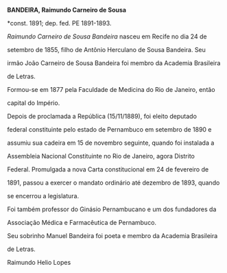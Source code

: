 **BANDEIRA, Raimundo Carneiro de Sousa**



\*const. 1891; dep. fed. PE 1891-1893.



*Raimundo Carneiro de Sousa Bandeira* nasceu em Recife no dia 24 de

setembro de 1855, filho de Antônio Herculano de Sousa Bandeira. Seu

irmão João Carneiro de Sousa Bandeira foi membro da Academia Brasileira

de Letras.



Formou-se em 1877 pela Faculdade de Medicina do Rio de Janeiro, então

capital do Império.



Depois de proclamada a República (15/11/1889), foi eleito deputado

federal constituinte pelo estado de Pernambuco em setembro de 1890 e

assumiu sua cadeira em 15 de novembro seguinte, quando foi instalada a

Assembleia Nacional Constituinte no Rio de Janeiro, agora Distrito

Federal. Promulgada a nova Carta constitucional em 24 de fevereiro de

1891, passou a exercer o mandato ordinário até dezembro de 1893, quando

se encerrou a legislatura.



Foi também professor do Ginásio Pernambucano e um dos fundadores da

Associação Médica e Farmacêutica de Pernambuco.



Seu sobrinho Manuel Bandeira foi poeta e membro da Academia Brasileira

de Letras.



Raimundo Helio Lopes




